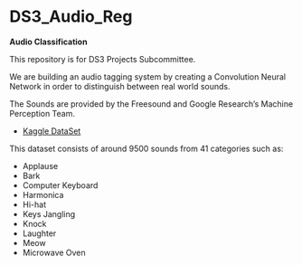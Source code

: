 # DS3_Audio_Reg

**Audio Classification**

This repository is for DS3 Projects Subcommittee.

We are building an audio tagging system by creating a Convolution Neural Network in order to distinguish between real world sounds.

The Sounds are provided by the Freesound and Google Research’s Machine Perception Team. 
  - [Kaggle DataSet](https://www.kaggle.com/c/freesound-audio-tagging/data)
  
This dataset consists of around 9500 sounds from 41 categories such as:
  - Applause
  - Bark
  - Computer Keyboard
  - Harmonica
  - Hi-hat
  - Keys Jangling
  - Knock 
  - Laughter
  - Meow
  - Microwave Oven
